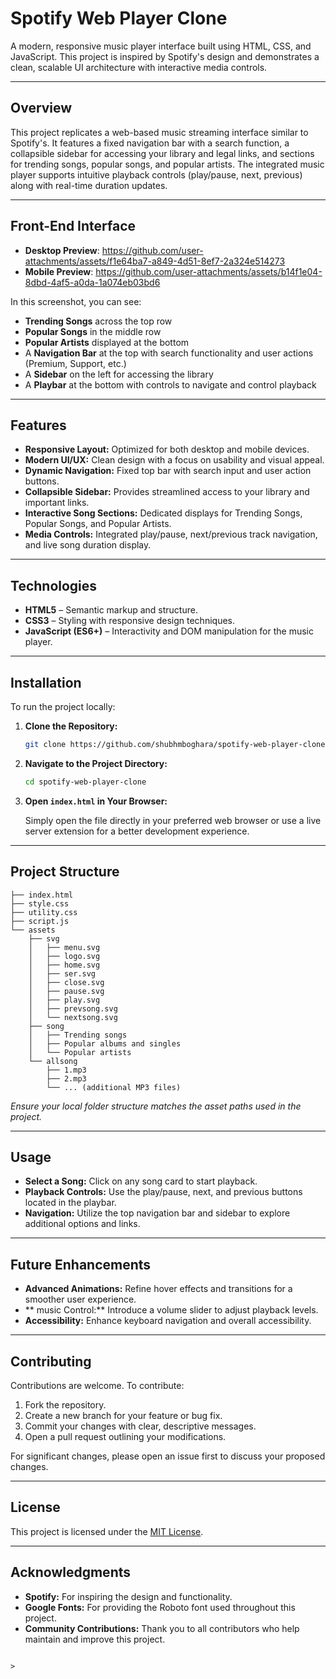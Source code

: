 
# Spotify Web Player Clone

A modern, responsive music player interface built using HTML, CSS, and JavaScript. This project is inspired by Spotify's design and demonstrates a clean, scalable UI architecture with interactive media controls.

---
## Overview

This project replicates a web-based music streaming interface similar to Spotify's. It features a fixed navigation bar with a search function, a collapsible sidebar for accessing your library and legal links, and sections for trending songs, popular songs, and popular artists. The integrated music player supports intuitive playback controls (play/pause, next, previous) along with real-time duration updates.

---

## Front-End Interface

- **Desktop Preview**: <https://github.com/user-attachments/assets/f1e64ba7-a849-4d51-8ef7-2a324e514273>  
- **Mobile Preview**: <https://github.com/user-attachments/assets/b14f1e04-8dbd-4af5-a0da-1a074eb03bd6>



In this screenshot, you can see:
- **Trending Songs** across the top row  
- **Popular Songs** in the middle row  
- **Popular Artists** displayed at the bottom  
- A **Navigation Bar** at the top with search functionality and user actions (Premium, Support, etc.)  
- A **Sidebar** on the left for accessing the library  
- A **Playbar** at the bottom with controls to navigate and control playback  

---

## Features

- **Responsive Layout:** Optimized for both desktop and mobile devices.
- **Modern UI/UX:** Clean design with a focus on usability and visual appeal.
- **Dynamic Navigation:** Fixed top bar with search input and user action buttons.
- **Collapsible Sidebar:** Provides streamlined access to your library and important links.
- **Interactive Song Sections:** Dedicated displays for Trending Songs, Popular Songs, and Popular Artists.
- **Media Controls:** Integrated play/pause, next/previous track navigation, and live song duration display.

---

## Technologies

- **HTML5** – Semantic markup and structure.
- **CSS3** – Styling with responsive design techniques.
- **JavaScript (ES6+)** – Interactivity and DOM manipulation for the music player.

---

## Installation

To run the project locally:

1. **Clone the Repository:**

   ```bash
   git clone https://github.com/shubhmboghara/spotify-web-player-clone.git
   ```

2. **Navigate to the Project Directory:**

   ```bash
   cd spotify-web-player-clone
   ```

3. **Open `index.html` in Your Browser:**

   Simply open the file directly in your preferred web browser or use a live server extension for a better development experience.

---

## Project Structure

```
├── index.html
├── style.css
├── utility.css
├── script.js
└── assets
    ├── svg
    │   ├── menu.svg
    │   ├── logo.svg
    │   ├── home.svg
    │   ├── ser.svg
    │   ├── close.svg
    │   ├── pause.svg
    │   ├── play.svg
    │   ├── prevsong.svg
    │   └── nextsong.svg
    ├── song
    │   ├── Trending songs
    │   ├── Popular albums and singles
    │   └── Popular artists
    └── allsong
        ├── 1.mp3
        ├── 2.mp3
        └── ... (additional MP3 files)
```

*Ensure your local folder structure matches the asset paths used in the project.*

---

## Usage

- **Select a Song:** Click on any song card to start playback.
- **Playback Controls:** Use the play/pause, next, and previous buttons located in the playbar.
- **Navigation:** Utilize the top navigation bar and sidebar to explore additional options and links.

---

## Future Enhancements

- **Advanced Animations:** Refine hover effects and transitions for a smoother user experience.
- ** music Control:** Introduce a volume slider to adjust playback levels.
- **Accessibility:** Enhance keyboard navigation and overall accessibility.

---

## Contributing

Contributions are welcome. To contribute: 

1. Fork the repository.
2. Create a new branch for your feature or bug fix.
3. Commit your changes with clear, descriptive messages.
4. Open a pull request outlining your modifications.

For significant changes, please open an issue first to discuss your proposed changes.

---

## License

This project is licensed under the [MIT License](LICENSE).

---

## Acknowledgments

- **Spotify:** For inspiring the design and functionality.
- **Google Fonts:** For providing the Roboto font used throughout this project.
- **Community Contributions:** Thank you to all contributors who help maintain and improve this project.
```

> 

